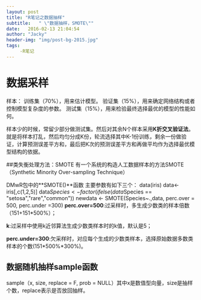 ```yaml
---
layout: post
title: "R笔记之数据抽样"
subtitle:   " \"数据抽样，SMOTE\""
date:   2016-02-13 21:04:54
author: "Jacky"
header-img: "img/post-bg-2015.jpg"
tags: 
     -R笔记 
---
```


# 数据采样
样本：
训练集（70%），用来估计模型。
验证集（15%），用来确定网络结构或者控制模型复杂度的参数。
测试集（15%），用来检验最终选择最优的模型的性能如何。

样本少的时候，常留少部分做测试集。然后对其余N个样本采用**K折交叉验证法**。就是将样本打乱，然后均匀分成K份，轮流选择其中K-1份训练，剩余一份做验证，计算预测误差平方和，最后把K次的预测误差平方和再做平均作为选择最优模型结构的依据。

##类失衡处理方法：SMOTE
有一个系统的构造人工数据样本的方法SMOTE（Synthetic Minority Over-sampling Technique）

DMwR包中的**SMOTE()**函数
主要参数有如下三个：
data(iris)
data<-iris[,c(1,2,5)]
data$Species <- factor(ifelse(data$Species == "setosa","rare","common"))
newdata <- SMOTE(Species~.,data, perc.over = 500, perc.under =300)
**perc.over=500**:过采样时，多生成少数类的样本倍数（151+151*500%）；

**k**:过采样中使用k近邻算法生成少数类样本时的k值，默认是5；

**perc.under=300**:欠采样时，对应每个生成的少数类样本，选择原始数据多数类样本的个数(151*500%*300%)。


## 数据随机抽样sample函数

sample（x, size, replace = F, prob = NULL）其中x是数值型向量，size是抽样个数，replace表示是否放回抽样。
